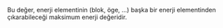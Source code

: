 Bu değer, enerji elementinin (blok, öge, ...) başka bir enerji elementinden çıkarabileceği maksimum enerji değeridir.